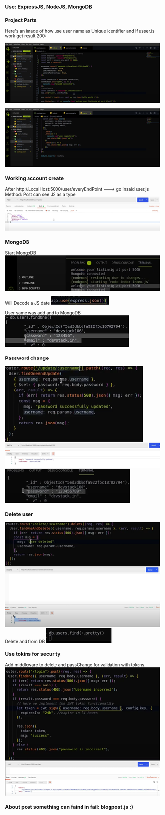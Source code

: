 ### Use: ExpressJS, NodeJS, MongoDB
### Project Parts

Here's an image of how use user name as Unique identifier and If usser.js work get result 200:

![Unique identifier](images/UsserNameUniqueWorkLikeIdfromSQL.png)

![Working check](images/CodeCheckUserWorkingorNo.png)

### Working account create
After http://LocalHost:5000/user/everyEndPoint ---> go insaid user.js Method: Post can see JS as a type
![RegisterWorking](images/RegisterWorking.png)

### MongoDB
Start MongoDB
![MongoDBConnect](images/MongoDBConnect.png)

Will Decode a JS date
![Decodejsformongo](images/Decodejsformongo.png)

User same was add and to MongoDB
![AddUserMongo](images/AddUserMongo.png)

### Password change
![codechangepass](images/codechangepass.png)
![workingchangepass](images/workingchangepass.png)
![changeandDB](images/changeandDB.png)

### Delete user
![codeDeleteuser](images/codeDeleteuser.png)
![workingdeleteuser](images/workingdeleteuser.png)
Delete and from DB
![deletefromDB](images/deletefromDB.png)

### Use tokins for security
Add middleware to delete and passChange for validation with tokens.
![Tokensecurity](images/Tokensecurity.png)
![TokeWeGet](images/TokeWeGet.png)

### About post something can faind in fail: blogpost.js :)
